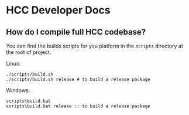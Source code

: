 # HCC Developer Docs

## How do I compile full HCC codebase?

You can find the builds scripts for you platform in the `scripts` directory at the root of project.

Linux:
```
./scripts/build.sh
./scripts/build.sh release # to build a release package
```

Windows:
```
scripts\build.bat
scripts\build.bat release :: to build a release package
```


